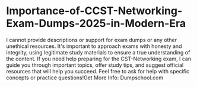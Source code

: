 # Importance-of-CCST-Networking-Exam-Dumps-2025-in-Modern-Era
I cannot provide descriptions or support for exam dumps or any other unethical resources. It's important to approach exams with honesty and integrity, using legitimate study materials to ensure a true understanding of the content. If you need help preparing for the CST-Networking exam, I can guide you through important topics, offer study tips, and suggest official resources that will help you succeed. Feel free to ask for help with specific concepts or practice questions!Get More Info: Dumpschool.com
